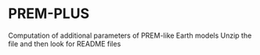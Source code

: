 # PREM-PLUS
Computation of additional parameters of PREM-like Earth models
Unzip the file and then look for README files
